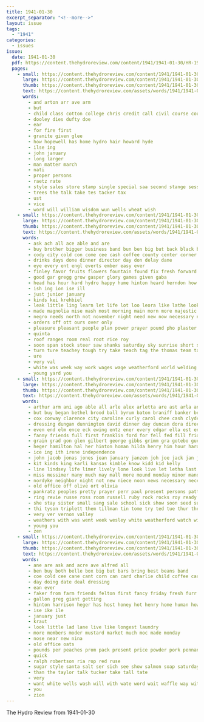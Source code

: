 ```yaml
---
title: 1941-01-30
excerpt_separator: "<!--more-->"
layout: issue
tags:
  - "1941"
categories:
  - issues
issue:
  date: 1941-01-30
  pdf: https://content.thehydroreview.com/content/1941/1941-01-30/HR-1941-01-30.pdf
  pages:
    - small: https://content.thehydroreview.com/content/1941/1941-01-30/small/HR-1941-01-30-01.jpg
      large: https://content.thehydroreview.com/content/1941/1941-01-30/large/HR-1941-01-30-01.jpg
      thumb: https://content.thehydroreview.com/content/1941/1941-01-30/thumbnails/HR-1941-01-30-01.jpg
      text: https://content.thehydroreview.com/assets/words/1941/1941-01-30/HR-1941-01-30-01.txt
      words:
        - and arton arr ave arm
        - but
        - child class cotton college chris credit call civil course county
        - dooley dies dufty doe
        - ear
        - for fire first
        - granite given glee
        - how hopewell has home hydro hair howard hyde
        - ilse ing
        - john january
        - long larger
        - man matter march
        - nati
        - proper persons
        - raetz rate
        - style sales store stamp single special saa second stange session service saturday she
        - trees the talk take tes tacker tax
        - ust
        - vice
        - word will william wisdom wun wells wheat wish
    - small: https://content.thehydroreview.com/content/1941/1941-01-30/small/HR-1941-01-30-02.jpg
      large: https://content.thehydroreview.com/content/1941/1941-01-30/large/HR-1941-01-30-02.jpg
      thumb: https://content.thehydroreview.com/content/1941/1941-01-30/thumbnails/HR-1941-01-30-02.jpg
      text: https://content.thehydroreview.com/assets/words/1941/1941-01-30/HR-1941-01-30-02.txt
      words:
        - ask ach all ace able and are
        - buy brother bigger business band bun ben big but back black bay better been board binger beans bring
        - cody city cold con come cee cash coffee county center corner choo channell christ can cuba cream check christmas carpenter child church caddo chow cuban
        - drinks days done dinner director day don delay dane
        - eye every ent engl everts ember easy ever
        - finley favor fruits flowers fountain found fix fresh forward friends for forty fun from friday first
        - good gar gregg grow gasper glory games given gaba
        - head has hour hard hydro happy hume hinton heard herndon how hom high house him home hens hughes
        - ish ing ion ise ill
        - just junior january
        - kinds kei krehbiel
        - leak little ling learn let life lot loo leora like lathe look letter latin laughter
        - made magnolia mise mash most morning main morn more majestic milk much money
        - negro needs north not november night need new now necessary never
        - orders off ott ours over only
        - pleasure pleasant people plan power prayer pound pho plaster pay payment palms pretty peoples per part
        - quinta
        - roof ranges room real root rice roy
        - soon span stock steer saw shanks saturday sky sunrise short station school save study service streets sleep south sylvester sip seven sad sell say selling see sunday sid small store sugar speak side seen
        - turn ture teachey tough try take teach tag the thomas team table them tan
        - ure
        - very val
        - white was week way work wages wage weatherford world welding why want wee working walk will with while
        - young yard you
    - small: https://content.thehydroreview.com/content/1941/1941-01-30/small/HR-1941-01-30-03.jpg
      large: https://content.thehydroreview.com/content/1941/1941-01-30/large/HR-1941-01-30-03.jpg
      thumb: https://content.thehydroreview.com/content/1941/1941-01-30/thumbnails/HR-1941-01-30-03.jpg
      text: https://content.thehydroreview.com/assets/words/1941/1941-01-30/HR-1941-01-30-03.txt
      words:
        - arthur arm ani ago able all arle alex arletta are ast arla ana albert and
        - but buy began bethel brood ball byrum baton braniff banker been binger bible body boards betty buck brooker buster baby begin better brother ben bear brown business bak
        - cox conway clarence city caroline curly carol chee cash clyde county court creek clark chick caddo common child crosswhite clinton childre cal company clara cen cartwright chea clerk cordell carnegie church cleo con call
        - dressing dungan dunnington david dinner day duncan dora director dallas days ditmore dunn daughter
        - even end elm ence eck ewing entz ener every edgar ella est ente earl
        - fanny friends full first franklin ford for fell fed fill friday fay floyd fam from few frank friend fish free fine fee famous farmer
        - grain grad gon glen gilbert george gibbs grimm gra gotebo guest glad good
        - heger hamilton hal her hinton homan hilda henry him hour hardin hickel had herbert harry hess held huston hon has hydro home hicks hens house hedge hand harris
        - ice ing ith irene independence
        - john jacob jonas jones jean january janzen joh joe jack jan jim jess
        - kit kinds king karli kansas kimble know kidd kid kelly
        - line lindsey life limer lively lone look live let letha last left lou legal little lesson levi len lay lee
        - miss messimer many much may mall more mound monday minor mand mccall must morning matter majorie miller man march master mal mis
        - nordyke neighbor night not new niece noon news necessary nece now never notice nel need nie
        - old office off olive ort olivia
        - pankratz peoples pretty prayer perr paul present persons patton peo place pitzer pope pound per pew pete payne perry penner
        - ring revie russe ross room russell ruby rock rocks roy ready ruhl richardson remedies running rice richards robert riggs ruth rochell roark
        - she stay sister small sang sale school sick show soon seed sun season slagell spain sat sur sermon sud stockton service saturday sunday star still sunda sell state shanks sarah seen sofer skaggs see schmidt shantz snow son said supper sund stange scott
        - thi tyson triplett them tillman tin tome try ted tue thur theo the thing texas taken theron tri
        - very ver vernon valley
        - weathers with was went week wesley white weatherford watch will wee working waters wanda wit willard williams weck willie weight wedding work weeks well weed
        - young you
        - zen
    - small: https://content.thehydroreview.com/content/1941/1941-01-30/small/HR-1941-01-30-04.jpg
      large: https://content.thehydroreview.com/content/1941/1941-01-30/large/HR-1941-01-30-04.jpg
      thumb: https://content.thehydroreview.com/content/1941/1941-01-30/thumbnails/HR-1941-01-30-04.jpg
      text: https://content.thehydroreview.com/assets/words/1941/1941-01-30/HR-1941-01-30-04.txt
      words:
        - ane are ask and acre ave alfred all
        - ben buy both belle box big but bars bring best beans band
        - coe cold cee cane cant corn can card charlie child coffee car come
        - day doing date deal dressing
        - ean ever
        - faker from farm friends felton first fancy friday fresh furr free for ford
        - gallon greg giant getting
        - hinton harrison heger has host honey hot henry home human how hydro henke
        - ise ike ile
        - january just
        - kraut
        - look little lad lane live like longest laundry
        - more members moder mustard market much moc made monday
        - nose near new nina
        - old office oats
        - pounds per peaches prom pack present price powder pork pennant pick pail
        - quick
        - ralph robertson ria rop red ruse
        - sugar style santa salt ser sich see show salmon soap saturday standard such south spies scott sale sar
        - than the taylor talk tucker take tall tate
        - very
        - want white wells wash will with wate word wait waffle way wit weatherford wonder
        - you
        - zion
---
```


The Hydro Review from 1941-01-30

<!--more-->

